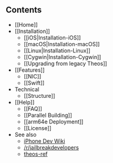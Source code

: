 ## Contents
* [[Home]]
* [[Installation]]
  * [[iOS|Installation-iOS]]
  * [[macOS|Installation-macOS]]
  * [[Linux|Installation-Linux]]
  * [[Cygwin|Installation-Cygwin]]
  * [[Upgrading from legacy Theos]]
* [[Features]]
  * [[NIC]]
  * [[Swift]]
* Technical
  * [[Structure]]
* [[Help]]
  * [[FAQ]]
  * [[Parallel Building]]
  * [[arm64e Deployment]]
  * [[License]]
* See also
  * [iPhone Dev Wiki](http://iphonedevwiki.net/)
  * [/r/jailbreakdevelopers](https://www.reddit.com/r/jailbreakdevelopers)
  * [theos-ref](https://github.com/theiostream/theos-ref)
